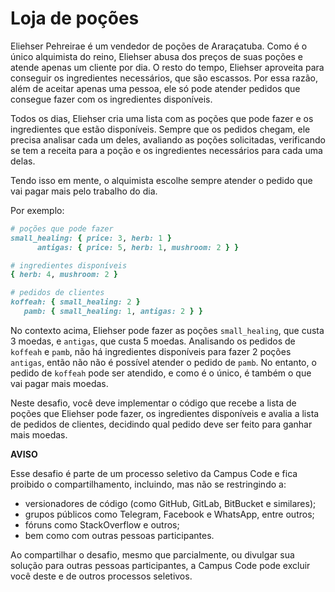 # Loja de poções

Eliehser Pehreirae é um vendedor de poções de Araraçatuba. Como é o único alquimista
do reino, Eliehser abusa dos preços de suas poções e atende apenas um cliente por
dia. O resto do tempo, Eliehser aproveita para conseguir os ingredientes
necessários, que são escassos. Por essa razão, além de aceitar apenas uma
pessoa, ele só pode atender pedidos que consegue fazer com os ingredientes
disponíveis.

Todos os dias, Eliehser cria uma lista com as poções que pode fazer e os
ingredientes que estão disponíveis. Sempre que os pedidos chegam, ele precisa
analisar cada um deles, avaliando as poções solicitadas, verificando se tem a
receita para a poção e os ingredientes necessários para cada uma delas.

Tendo isso em mente, o alquimista escolhe sempre atender o pedido que vai pagar
mais pelo trabalho do dia.

Por exemplo:

```ruby
# poções que pode fazer
small_healing: { price: 3, herb: 1 }
      antigas: { price: 5, herb: 1, mushroom: 2 } }

# ingredientes disponíveis
{ herb: 4, mushroom: 2 }

# pedidos de clientes
koffeah: { small_healing: 2 }
   pamb: { small_healing: 1, antigas: 2 } }
```

No contexto acima, Eliehser pode fazer as poções `small_healing`, que custa 3
moedas, e `antigas`, que custa 5 moedas. Analisando os pedidos de `koffeah` e
`pamb`, não há ingredientes disponíveis para fazer 2 poções `antigas`, então não
não é possível atender o pedido de `pamb`. No entanto, o pedido de `koffeah`
pode ser atendido, e como é o único, é também o que vai pagar mais moedas.

Neste desafio, você deve implementar o código que recebe a lista de poções que
Eliehser pode fazer, os ingredientes disponíveis e avalia a lista de pedidos de
clientes, decidindo qual pedido deve ser feito para ganhar mais moedas.

**AVISO**

Esse desafio é parte de um processo seletivo da Campus Code e fica proibido o compartilhamento, incluindo, mas não se restringindo a:

- versionadores de código (como GitHub, GitLab, BitBucket e similares);
- grupos públicos como Telegram, Facebook e WhatsApp, entre outros;
- fóruns como StackOverflow e outros;
- bem como com outras pessoas participantes. 

Ao compartilhar o desafio, mesmo que parcialmente, ou divulgar sua solução para outras pessoas participantes, a Campus Code pode excluir você deste e de outros processos seletivos.
